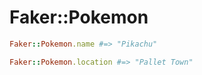 # Faker::Pokemon

```ruby
Faker::Pokemon.name #=> "Pikachu"

Faker::Pokemon.location #=> "Pallet Town"
```
